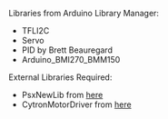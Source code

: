 Libraries from Arduino Library Manager:
- TFLI2C
- Servo
- PID by Brett Beauregard
- Arduino_BMI270_BMM150

External Libraries Required:
- PsxNewLib from [here](https://github.com/SukkoPera/PsxNewLib)
- CytronMotorDriver from [here](https://github.com/CytronTechnologies/CytronMotorDriver)

